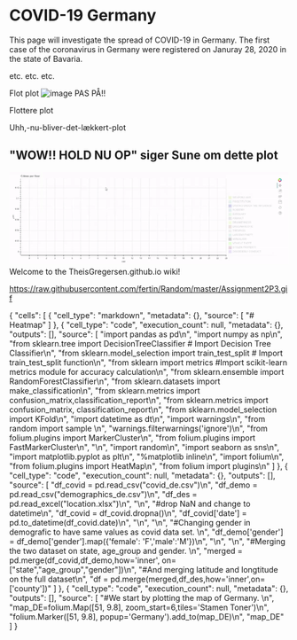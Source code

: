 # COVID-19 Germany

This page will investigate the spread of COVID-19 in Germany.
The first case of the coronavirus in Germany were registered on Januray 28, 2020 in the state of Bavaria. 

etc.
etc.
etc.


Flot plot
![image](https://user-images.githubusercontent.com/60900143/80474990-7e6dd800-8948-11ea-8ea9-9ee43e9ab953.png) PAS PÅ!!


Flottere plot

Uhh,-nu-bliver-det-lækkert-plot


## "WOW!! HOLD NU OP" siger Sune om dette plot


![MEGA FEED](https://github.com/fertin/Random/blob/master/Assignment2P3.gif?fbclid=IwAR1XvovCVwFiMBrr2b-X-YPQyQpec-bzlBPhB8W44WzQpMigvvyP-9Nlkqo)Welcome to the TheisGregersen.github.io wiki!

https://raw.githubusercontent.com/fertin/Random/master/Assignment2P3.gif


{
 "cells": [
  {
   "cell_type": "markdown",
   "metadata": {},
   "source": [
    "# Heatmap"
   ]
  },
  {
   "cell_type": "code",
   "execution_count": null,
   "metadata": {},
   "outputs": [],
   "source": [
    "import pandas as pd\n",
    "import numpy as np\n",
    "from sklearn.tree import DecisionTreeClassifier # Import Decision Tree Classifier\n",
    "from sklearn.model_selection import train_test_split # Import train_test_split function\n",
    "from sklearn import metrics #Import scikit-learn metrics module for accuracy calculation\n",
    "from sklearn.ensemble import RandomForestClassifier\n",
    "from sklearn.datasets import make_classification\n",
    "from sklearn.metrics import confusion_matrix,classification_report\n",
    "from sklearn.metrics import confusion_matrix, classification_report\n",
    "from sklearn.model_selection import KFold\n",
    "import datetime as dt\n",
    "import warnings\n",
    "from random import sample \n",
    "warnings.filterwarnings('ignore')\n",
    "from folium.plugins import MarkerCluster\n",
    "from folium.plugins import FastMarkerCluster\n",
    "\n",
    "import random\n",
    "import seaborn as sns\n",
    "import matplotlib.pyplot as plt\n",
    "%matplotlib inline\n",
    "import folium\n",
    "from folium.plugins import HeatMap\n",
    "from folium import plugins\n"
   ]
  },
  {
   "cell_type": "code",
   "execution_count": null,
   "metadata": {},
   "outputs": [],
   "source": [
    "df_covid = pd.read_csv(\"covid_de.csv\")\n",
    "df_demo = pd.read_csv(\"demographics_de.csv\")\n",
    "df_des = pd.read_excel(\"location.xlsx\")\n",
    "\n",
    "#drop NaN and change to datetime\n",
    "df_covid = df_covid.dropna()\n",
    "df_covid['date'] = pd.to_datetime(df_covid.date)\n",
    "\n",
    "\n",
    "#Changing gender in demografic to have same values as covid data set. \n",
    "df_demo['gender'] = df_demo['gender'].map({'female': 'F','male':'M'})\n",
    "\n",
    "\n",
    "#Merging the two dataset on state, age_group and gender. \n",
    "merged = pd.merge(df_covid,df_demo,how='inner', on=[\"state\",\"age_group\",\"gender\"])\n",
    "#And merging latitude and longtitude on the full dataset\n",
    "df = pd.merge(merged,df_des,how='inner',on=['county'])"
   ]
  },
  {
   "cell_type": "code",
   "execution_count": null,
   "metadata": {},
   "outputs": [],
   "source": [
    "#We start by plotting the map of Germany. \n",
    "map_DE=folium.Map([51, 9.8], zoom_start=6,tiles='Stamen Toner')\n",
    "folium.Marker([51, 9.8], popup='Germany').add_to(map_DE)\n",
    "map_DE"
   ]
  }
